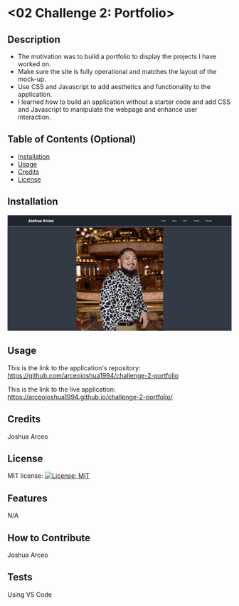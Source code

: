# <02 Challenge 2: Portfolio>

## Description

- The motivation was to build a portfolio to display the projects I have worked on.
- Make sure the site is fully operational and matches the layout of the mock-up.
- Use CSS and Javascript to add aesthetics and functionality to the application.
- I learned how to build an application without a starter code and add CSS and Javascript to manipulate the webpage and enhance user interaction.

## Table of Contents (Optional)

- [Installation](#installation)
- [Usage](#usage)
- [Credits](#credits)
- [License](#license)

## Installation

![Alt text](assets/images/Screenshot%202023-06-20%20at%209.22.59%20PM.png)

## Usage

This is the link to the application's repository: 
 https://github.com/arceojoshua1994/challenge-2-portfolio

This is the link to the live application:
 https://arceojoshua1994.github.io/challenge-2-portfolio/ 

## Credits

Joshua Arceo

## License

MIT license: [![License: MIT](https://img.shields.io/badge/License-MIT-yellow.svg)](https://opensource.org/licenses/MIT)

## Features

N/A

## How to Contribute

Joshua Arceo

## Tests

Using VS Code
